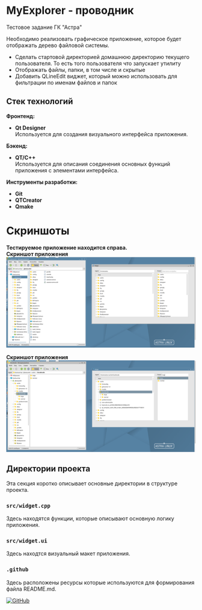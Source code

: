 # MyExplorer - проводник
Тестовое задание ГК "Астра"

Необходимо реализовать графическое приложение, которое будет отображать дерево файловой системы.
+ Сделать стартовой директорией домашнюю директорию текущего пользователя. То есть того пользователя что запускает утилиту
+ Отображать файлы, папки, в том числе и скрытые
+ Добавить QLineEdit виджет, который можно использовать для фильтрации по именам файлов и папок
## Стек технологий
**Фронтенд:**  
+ **Qt Designer**  
Используется для создания визуального интерфейса приложения.
 
**Бэкенд:**  
+ **QT/С++**  
Используется для описания соединения основных функций приложения с элементами интерфейса.
  
**Инструменты разработки:**
+ **Git**
+ **QTCreator**
+ **Qmake**

# Скриншоты
**Тестируемое приложение находится справа.**  
**Скриншот приложения**  
![screenshots 1](https://github.com/EDIT89/MyExplorer/blob/main/.github/Screen%201.png)  

**Скриншот приложения**
![screenshots 2](https://github.com/EDIT89/MyExplorer/blob/main/.github/Screen%202.png)  

## Директории проекта
Эта секция коротко описывает основные директории в структуре проекта.

### `src/widget.cpp`
Здесь находятся функции, которые описывают основную логику приложения.

### `src/widget.ui`
Здесь находтся визуальный макет приложения.

### `.github`
Здесь расположены ресурсы которые используются для формирования файла README.md.

[![GitHub](https://img.shields.io/badge/-Мой_GitHub-333?style=for-the-badge&logo=GitHub&logoColor=fff)](https://github.com/EDIT89)
